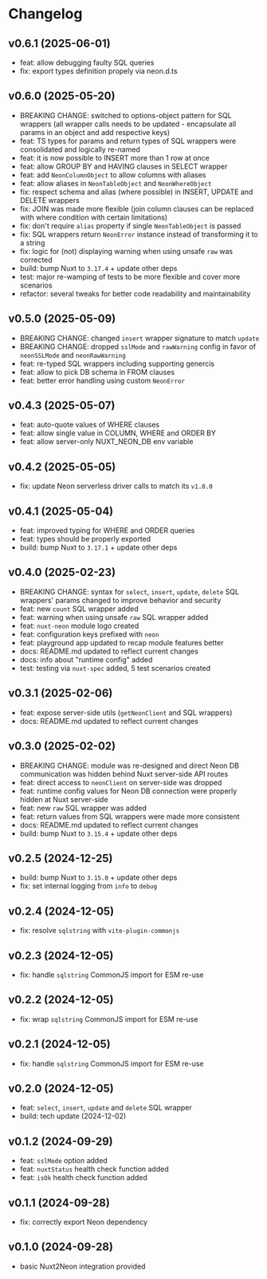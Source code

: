 # Changelog

## v0.6.1 (2025-06-01)
- feat: allow debugging faulty SQL queries
- fix: export types definition propely via neon.d.ts

## v0.6.0 (2025-05-20)
- BREAKING CHANGE: switched to options-object pattern for SQL wrappers (all wrapper calls needs to be updated - encapsulate all params in an object and add respective keys)
- feat: TS types for params and return types of SQL wrappers were consolidated and logically re-named
- feat: it is now possible to INSERT more than 1 row at once
- feat: allow GROUP BY and HAVING clauses in SELECT wrapper
- feat: add `NeonColumnObject` to allow columns with aliases
- feat: allow aliases in `NeonTableObject` and `NeonWhereObject`
- fix: respect schema and alias (where possible) in INSERT, UPDATE and DELETE wrappers
- fix: JOIN was made more flexible (join column clauses can be replaced with where condition with certain limitations)
- fix: don't require `alias` property if single `NeonTableObject` is passed
- fix: SQL wrappers return `NeonError` instance instead of transforming it to a string
- fix: logic for (not) displaying warning when using unsafe `raw` was corrected
- build: bump Nuxt to `3.17.4` + update other deps
- test: major re-wamping of tests to be more flexible and cover more scenarios
- refactor: several tweaks for better code readability and maintainability

## v0.5.0 (2025-05-09)
- BREAKING CHANGE: changed `insert` wrapper signature to match `update`
- BREAKING CHANGE: dropped `sslMode` and `rawWarning` config in favor of `neonSSLMode` and `neonRawWarning`
- feat: re-typed SQL wrappers including supporting genercis
- feat: allow to pick DB schema in FROM clauses
- feat: better error handling using custom `NeonError`

## v0.4.3 (2025-05-07)
- feat: auto-quote values of WHERE clauses
- feat: allow single value in COLUMN, WHERE and ORDER BY
- feat: allow server-only NUXT_NEON_DB env variable

## v0.4.2 (2025-05-05)
- fix: update Neon serverless driver calls to match its `v1.0.0`

## v0.4.1 (2025-05-04)
- feat: improved typing for WHERE and ORDER queries
- feat: types should be properly exported
- build: bump Nuxt to `3.17.1` + update other deps

## v0.4.0 (2025-02-23)
- BREAKING CHANGE: syntax for `select`, `insert`, `update`, `delete` SQL wrappers' params changed to improve behavior and security
- feat: new `count` SQL wrapper added
- feat: warning when using unsafe `raw` SQL wrapper added
- feat: `nuxt-neon` module logo created
- feat: configuration keys prefixed with `neon`
- feat: playground app updated to recap module features better
- docs: README.md updated to reflect current changes
- docs: info about "runtime config" added
- test: testing via `nuxt-spec` added, 5 test scenarios created

## v0.3.1 (2025-02-06)
- feat: expose server-side utils (`getNeonClient` and SQL wrappers)
- docs: README.md updated to reflect current changes

## v0.3.0 (2025-02-02)
- BREAKING CHANGE: module was re-designed and direct Neon DB communication was hidden behind Nuxt server-side API routes
- feat: direct access to `neonClient` on server-side was dropped
- feat: runtime config values for Neon DB connection were properly hidden at Nuxt server-side
- feat: new `raw` SQL wrapper was added
- feat: return values from SQL wrappers were made more consistent
- docs: README.md updated to reflect current changes
- build: bump Nuxt to `3.15.4` + update other deps

## v0.2.5 (2024-12-25)
- build: bump Nuxt to `3.15.0` + update other deps
- fix: set internal logging from `info` to `debug`

## v0.2.4 (2024-12-05)
- fix: resolve `sqlstring` with `vite-plugin-commonjs`

## v0.2.3 (2024-12-05)
- fix: handle `sqlstring` CommonJS import for ESM re-use

## v0.2.2 (2024-12-05)
- fix: wrap `sqlstring` CommonJS import for ESM re-use

## v0.2.1 (2024-12-05)
- fix: handle `sqlstring` CommonJS import for ESM re-use

## v0.2.0 (2024-12-05)
- feat: `select`, `insert`, `update` and `delete` SQL wrapper
- build: tech update (2024-12-02)

## v0.1.2 (2024-09-29)
- feat: `sslMode` option added
- feat: `nuxtStatus` health check function added
- feat: `isOk` health check function added

## v0.1.1 (2024-09-28)
- fix: correctly export Neon dependency

## v0.1.0 (2024-09-28)
- basic Nuxt2Neon integration provided
